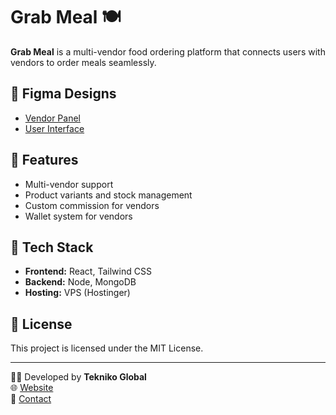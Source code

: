 # Grab Meal 🍽️  

**Grab Meal** is a multi-vendor food ordering platform that connects users with vendors to order meals seamlessly.  

## 🎨 Figma Designs  
- [Vendor Panel](#)  
- [User Interface](#)  

## 🚀 Features  
- Multi-vendor support  
- Product variants and stock management  
- Custom commission for vendors  
- Wallet system for vendors  

## 📂 Tech Stack  
- **Frontend:** React, Tailwind CSS  
- **Backend:** Node, MongoDB  
- **Hosting:** VPS (Hostinger)  

## 📜 License  
This project is licensed under the MIT License.  

---
👨‍💻 Developed by **Tekniko Global**  
🌐 [Website](https://www.teknikoglobal.com/)  
📧 [Contact](mailto:corporate@teknikoglobal.com)  

